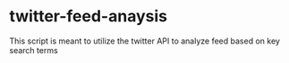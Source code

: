 # twitter-feed-anaysis
This script is meant to utilize the twitter API to analyze feed based on key search terms
